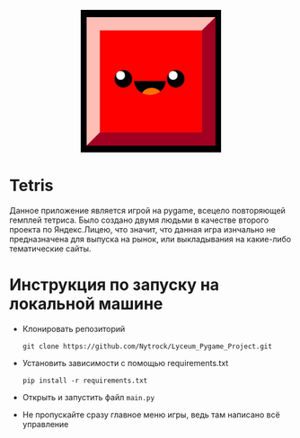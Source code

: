 <p align="center"><img src="data/img/Z-block.png" alt="Кубик" width="250"></p>

# Tetris
Данное приложение является игрой на pygame, всецело повторяющей гемплей тетриса. Было создано двумя людьми в качестве второго проекта по Яндекс.Лицею, что значит, что данная игра изнчально не предназначена для выпуска на рынок, или выкладывания на какие-либо тематические сайты.

# Инструкция по запуску на локальной машине

 - Клонировать репозиторий

	```shell
	git clone https://github.com/Nytrock/Lyceum_Pygame_Project.git
	```

 - Установить зависимости с помощью requirements.txt
	```shell
	pip install -r requirements.txt
	```
 
 - Открыть и запустить файл `main.py`
 
 - Не пропускайте сразу главное меню игры, ведь там написано всё управление
